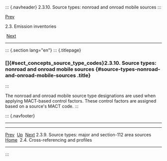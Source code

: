 ::: {.navheader}
2.3.10. Source types: nonroad and onroad mobile sources
:::

[Prev](ch02s03s09.html) 

2.3. Emission inventories

 [Next](ch02s04.html)

------------------------------------------------------------------------

::: {.section lang="en"}
::: {.titlepage}
<div>

<div>

### []{#sect_concepts_source_type_codes}2.3.10. Source types: nonroad and onroad mobile sources {#source-types-nonroad-and-onroad-mobile-sources .title}

</div>

</div>
:::

The nonroad and onroad mobile source type designations are used when
applying MACT-based control factors. These control factors are assigned
based on a source's MACT code.
:::

::: {.navfooter}

------------------------------------------------------------------------

  ---------------------------------------------------------- -------------------- --------------------------------------
  [Prev](ch02s03s09.html)                                     [Up](ch02s03.html)                    [Next](ch02s04.html)
  2.3.9. Source types: major and section-112 area sources     [Home](index.html)     2.4. Cross-referencing and profiles
  ---------------------------------------------------------- -------------------- --------------------------------------
:::
